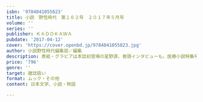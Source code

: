 ```yaml
---
isbn: '9784041055823'
title: 小説　野性時代　第１６２号　２０１７年５月号
volume: ''
series: ''
publisher: ＫＡＤＯＫＡＷＡ
pubdate: '2017-04-12'
cover: 'https://cover.openbd.jp/9784041055823.jpg'
author: 小説野性時代編集部／編集
description: 表紙・グラビアは本誌初登場の星野源、巻頭インタビューも。医療小説特集号
price: '796'
genre: ''
target: 雑誌扱い
format: ムック・その他
content: 日本文学、小説・物語

---
```

